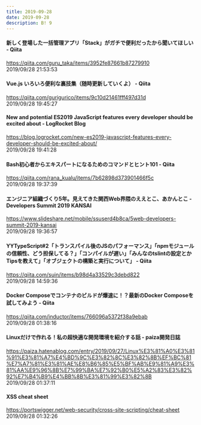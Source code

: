 ```yaml
---
title: 2019-09-28
date: 2019-09-28
description: B! 9
---
```


#### 新しく登場した一括管理アプリ「Stack」がガチで便利だったから聞いてほしい - Qiita
https://qiita.com/guru_taka/items/3952fe87661b87279910<br>
2019/09/28 21:53:53<br>


#### Vue.js いろいろ便利な裏技集（随時更新していくよ） - Qiita
https://qiita.com/gurigurico/items/9c10d21461fff497d31d<br>
2019/09/28 19:45:27<br>


#### New and potential ES2019 JavaScript features every developer should be excited about - LogRocket Blog
https://blog.logrocket.com/new-es2019-javascript-features-every-developer-should-be-excited-about/<br>
2019/09/28 19:41:28<br>


#### Bash初心者からエキスパートになるためのコマンドとヒント101 - Qiita
https://qiita.com/rana_kualu/items/7b62898d373901466f5c<br>
2019/09/28 19:37:39<br>


#### エンジニア組織づくり5年。見えてきた関西Web界隈のええとこ、あかんとこ - Developers Summit 2019 KANSAI
https://www.slideshare.net/mobile/ssuserd4b8ca/5web-developers-summit-2019-kansai<br>
2019/09/28 19:36:57<br>


#### YYTypeScript#2「トランスパイル後のJSのパフォーマンス」「npmモジュールの信頼性、どう担保してる？」「コンパイルが遅い」「みんなのtslintの設定とかTipsを教えて」「オブジェクトの構築と実行について」 - Qiita
https://qiita.com/suin/items/b98d4a33529c3debd822<br>
2019/09/28 14:59:36<br>


#### Docker Composeでコンテナのビルドが爆速に！？最新のDocker Composeを試してみよう - Qiita
https://qiita.com/inductor/items/766096a5372f38a9ebab<br>
2019/09/28 01:38:16<br>


#### Linuxだけで作れる！私の超快適な開発環境を紹介する話 - paiza開発日誌
https://paiza.hatenablog.com/entry/2019/09/27/Linux%E3%81%A0%E3%81%91%E3%81%A7%E4%BD%9C%E3%82%8C%E3%82%8B%EF%BC%81%E7%A7%81%E3%81%AE%E8%B6%85%E5%BF%AB%E9%81%A9%E3%81%AA%E9%96%8B%E7%99%BA%E7%92%B0%E5%A2%83%E3%82%92%E7%B4%B9%E4%BB%8B%E3%81%99%E3%82%8B<br>
2019/09/28 01:37:11<br>


#### XSS cheat sheet
https://portswigger.net/web-security/cross-site-scripting/cheat-sheet<br>
2019/09/28 01:32:26<br>


